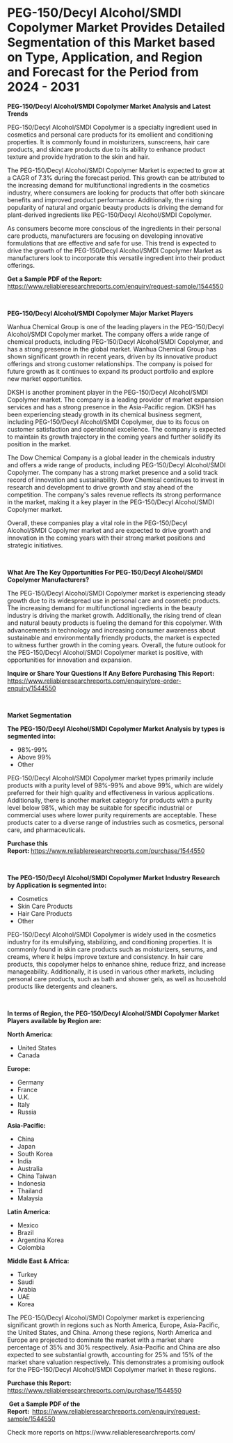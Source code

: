 <p><h1>PEG-150/Decyl Alcohol/SMDI Copolymer Market Provides Detailed Segmentation of this Market based on Type, Application, and Region and Forecast for the Period from 2024 - 2031</h1></p><p><strong>PEG-150/Decyl Alcohol/SMDI Copolymer Market Analysis and Latest Trends</strong></p>
<p><p>PEG-150/Decyl Alcohol/SMDI Copolymer is a specialty ingredient used in cosmetics and personal care products for its emollient and conditioning properties. It is commonly found in moisturizers, sunscreens, hair care products, and skincare products due to its ability to enhance product texture and provide hydration to the skin and hair.</p><p>The PEG-150/Decyl Alcohol/SMDI Copolymer Market is expected to grow at a CAGR of 7.3% during the forecast period. This growth can be attributed to the increasing demand for multifunctional ingredients in the cosmetics industry, where consumers are looking for products that offer both skincare benefits and improved product performance. Additionally, the rising popularity of natural and organic beauty products is driving the demand for plant-derived ingredients like PEG-150/Decyl Alcohol/SMDI Copolymer.</p><p>As consumers become more conscious of the ingredients in their personal care products, manufacturers are focusing on developing innovative formulations that are effective and safe for use. This trend is expected to drive the growth of the PEG-150/Decyl Alcohol/SMDI Copolymer Market as manufacturers look to incorporate this versatile ingredient into their product offerings.</p></p>
<p><strong>Get a Sample PDF of the Report:&nbsp;</strong> <a href="https://www.reliableresearchreports.com/enquiry/request-sample/1544550">https://www.reliableresearchreports.com/enquiry/request-sample/1544550</a></p>
<p>&nbsp;</p>
<p><strong>PEG-150/Decyl Alcohol/SMDI Copolymer Major Market Players</strong></p>
<p><p>Wanhua Chemical Group is one of the leading players in the PEG-150/Decyl Alcohol/SMDI Copolymer market. The company offers a wide range of chemical products, including PEG-150/Decyl Alcohol/SMDI Copolymer, and has a strong presence in the global market. Wanhua Chemical Group has shown significant growth in recent years, driven by its innovative product offerings and strong customer relationships. The company is poised for future growth as it continues to expand its product portfolio and explore new market opportunities.</p><p>DKSH is another prominent player in the PEG-150/Decyl Alcohol/SMDI Copolymer market. The company is a leading provider of market expansion services and has a strong presence in the Asia-Pacific region. DKSH has been experiencing steady growth in its chemical business segment, including PEG-150/Decyl Alcohol/SMDI Copolymer, due to its focus on customer satisfaction and operational excellence. The company is expected to maintain its growth trajectory in the coming years and further solidify its position in the market.</p><p>The Dow Chemical Company is a global leader in the chemicals industry and offers a wide range of products, including PEG-150/Decyl Alcohol/SMDI Copolymer. The company has a strong market presence and a solid track record of innovation and sustainability. Dow Chemical continues to invest in research and development to drive growth and stay ahead of the competition. The company's sales revenue reflects its strong performance in the market, making it a key player in the PEG-150/Decyl Alcohol/SMDI Copolymer market.</p><p>Overall, these companies play a vital role in the PEG-150/Decyl Alcohol/SMDI Copolymer market and are expected to drive growth and innovation in the coming years with their strong market positions and strategic initiatives.</p></p>
<p>&nbsp;</p>
<p><strong>What Are The Key Opportunities For PEG-150/Decyl Alcohol/SMDI Copolymer Manufacturers?</strong></p>
<p><p>The PEG-150/Decyl Alcohol/SMDI Copolymer market is experiencing steady growth due to its widespread use in personal care and cosmetic products. The increasing demand for multifunctional ingredients in the beauty industry is driving the market growth. Additionally, the rising trend of clean and natural beauty products is fueling the demand for this copolymer. With advancements in technology and increasing consumer awareness about sustainable and environmentally friendly products, the market is expected to witness further growth in the coming years. Overall, the future outlook for the PEG-150/Decyl Alcohol/SMDI Copolymer market is positive, with opportunities for innovation and expansion.</p></p>
<p><strong>Inquire or Share Your Questions If Any Before Purchasing This Report:</strong> <a href="https://www.reliableresearchreports.com/enquiry/pre-order-enquiry/1544550">https://www.reliableresearchreports.com/enquiry/pre-order-enquiry/1544550</a></p>
<p>&nbsp;</p>
<p><strong>Market Segmentation</strong></p>
<p><strong>The PEG-150/Decyl Alcohol/SMDI Copolymer Market Analysis by types is segmented into:</strong></p>
<p><ul><li>98%-99%</li><li>Above 99%</li><li>Other</li></ul></p>
<p><p>PEG-150/Decyl Alcohol/SMDI Copolymer market types primarily include products with a purity level of 98%-99% and above 99%, which are widely preferred for their high quality and effectiveness in various applications. Additionally, there is another market category for products with a purity level below 98%, which may be suitable for specific industrial or commercial uses where lower purity requirements are acceptable. These products cater to a diverse range of industries such as cosmetics, personal care, and pharmaceuticals.</p></p>
<p><strong>Purchase this Report:&nbsp;</strong><a href="https://www.reliableresearchreports.com/purchase/1544550">https://www.reliableresearchreports.com/purchase/1544550</a></p>
<p>&nbsp;</p>
<p><strong>The PEG-150/Decyl Alcohol/SMDI Copolymer Market Industry Research by Application is segmented into:</strong></p>
<p><ul><li>Cosmetics</li><li>Skin Care Products</li><li>Hair Care Products</li><li>Other</li></ul></p>
<p><p>PEG-150/Decyl Alcohol/SMDI Copolymer is widely used in the cosmetics industry for its emulsifying, stabilizing, and conditioning properties. It is commonly found in skin care products such as moisturizers, serums, and creams, where it helps improve texture and consistency. In hair care products, this copolymer helps to enhance shine, reduce frizz, and increase manageability. Additionally, it is used in various other markets, including personal care products, such as bath and shower gels, as well as household products like detergents and cleaners.</p></p>
<p>&nbsp;</p>
<p><strong>In terms of Region, the PEG-150/Decyl Alcohol/SMDI Copolymer Market Players available by Region are:</strong></p>
<p>
    <p> <strong> North America: </strong>
        <ul>
            <li>United States</li>
            <li>Canada</li>
        </ul>
        </p> 
    <p> <strong> Europe: </strong>
        <ul>
            <li>Germany</li>
            <li>France</li>
            <li>U.K.</li>
            <li>Italy</li>
            <li>Russia</li>
        </ul>
        </p> 
    <p> <strong> Asia-Pacific: </strong>
        <ul>
            <li>China</li>
            <li>Japan</li>
            <li>South Korea</li>
            <li>India</li>
            <li>Australia</li>
            <li>China Taiwan</li>
            <li>Indonesia</li>
            <li>Thailand</li>
            <li>Malaysia</li>
        </ul>
        </p> 
    <p> <strong> Latin America: </strong>
        <ul>
            <li>Mexico</li>
            <li>Brazil</li>
            <li>Argentina Korea</li>
            <li>Colombia</li>
        </ul>
        </p> 
    <p> <strong> Middle East & Africa: </strong>
        <ul>
            <li>Turkey</li>
            <li>Saudi</li>
            <li>Arabia</li>
            <li>UAE</li>
            <li>Korea</li>
        </ul>
    </p>
    </p>
<p><p>The PEG-150/Decyl Alcohol/SMDI Copolymer market is experiencing significant growth in regions such as North America, Europe, Asia-Pacific, the United States, and China. Among these regions, North America and Europe are projected to dominate the market with a market share percentage of 35% and 30% respectively. Asia-Pacific and China are also expected to see substantial growth, accounting for 25% and 15% of the market share valuation respectively. This demonstrates a promising outlook for the PEG-150/Decyl Alcohol/SMDI Copolymer market in these regions.</p></p>
<p><strong>Purchase this Report: </strong><a href="https://www.reliableresearchreports.com/purchase/1544550">https://www.reliableresearchreports.com/purchase/1544550</a></p>
<p>&nbsp;<strong>Get a Sample PDF of the Report:&nbsp;&nbsp;</strong><a href="https://www.reliableresearchreports.com/enquiry/request-sample/1544550">https://www.reliableresearchreports.com/enquiry/request-sample/1544550</a></p>
<p><strong></strong></p>
<p>Check more reports on https://www.reliableresearchreports.com/</p>